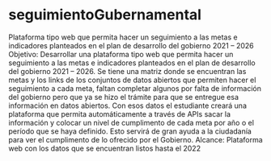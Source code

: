 # seguimientoGubernamental
Plataforma tipo web que permita hacer un seguimiento a las metas e indicadores planteados en el plan de desarrollo del gobierno 2021 – 2026
Objetivo: Desarrollar una plataforma tipo web que permita hacer un seguimiento a las metas e indicadores planteados en el plan de desarrollo del gobierno 2021 – 2026. Se tiene una matriz donde se encuentran las metas y los links de los conjuntos de datos abiertos que permiten hacer el seguimiento a cada meta, faltan completar algunos por falta de información del gobierno pero que ya se hizo el trámite para que se entregue esa información en datos abiertos. Con esos datos el estudiante creará una plataforma que permita automáticamente a través de APIs sacar la información y colocar un nivel de cumplimento de cada meta por año o el período que se haya definido. Esto servirá de gran ayuda a la ciudadanía para ver el cumplimento de lo ofrecido por el Gobierno.
Alcance: Plataforma web con los datos que se encuentran listos hasta el 2022
